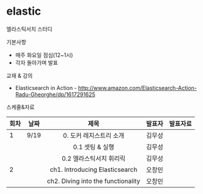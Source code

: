 # elastic
엘라스틱서치 스터디

기본사항
* 매주 화요일 점심(12~1시)
* 각자 돌아가며 발표


교재 & 강의
* Elasticsearch in Action - http://www.amazon.com/Elasticsearch-Action-Radu-Gheorghe/dp/1617291625


스케쥴&자료

| 회차 | 날짜  | 제목                                                       | 발표자 |  발표자료      |
|------| ----- |:----------------------------------------------------------:| ------:|:-------------: |
|  1   |  9/19 | 0. 도커 레지스트리 소개                                    | 김무성 |   |
|      |      | 0.1 셋팅 & 실행                                             | 김무성 |   |
|      |      | 0.2 엘라스틱서치 휘리릭                                     | 김무성 |   |
|  2   |      | ch1. Introducing Elasticsearch                              | 오창민 |   |
|      |      | ch2. Diving into the functionality                          | 오창민 |   |
